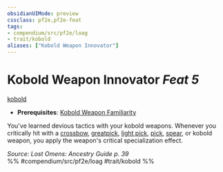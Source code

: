 ```yaml
---
obsidianUIMode: preview
cssclass: pf2e,pf2e-feat
tags:
- compendium/src/pf2e/loag
- trait/kobold
aliases: ["Kobold Weapon Innovator"]
---
```

# Kobold Weapon Innovator  *Feat 5*  
[kobold](kobold-b1.md "Kobold Ancestry & Heritage Trait")  

- **Prerequisites**: [Kobold Weapon Familiarity](kobold-weapon-familiarity-loag.md)

You've learned devious tactics with your kobold weapons. Whenever you critically hit with a [crossbow](crossbow.md), [greatpick](greatpick.md), [light pick](light-pick.md), [pick](pick.md), [spear](spear.md), or kobold weapon, you apply the weapon's critical specialization effect.

*Source: Lost Omens: Ancestry Guide p. 39*  
%% #compendium/src/pf2e/loag #trait/kobold %%